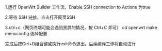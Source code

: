 1.运行 OpenWrt Builder 工作流，Enable SSH connection to Actions  为true

2.等待 SSH 链接，点击打开网页SSH

3.ctrl+c（网页终端可能会遇到黑屏的情况，按 Ctrl+C 即可）
cd openwrt
make menuconfig  选择配置

完成后按Ctrl+D组合键或执行exit命令退出，后续编译工作将自动进行
